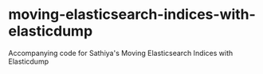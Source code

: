 # moving-elasticsearch-indices-with-elasticdump
Accompanying code for Sathiya's Moving Elasticsearch Indices with Elasticdump
